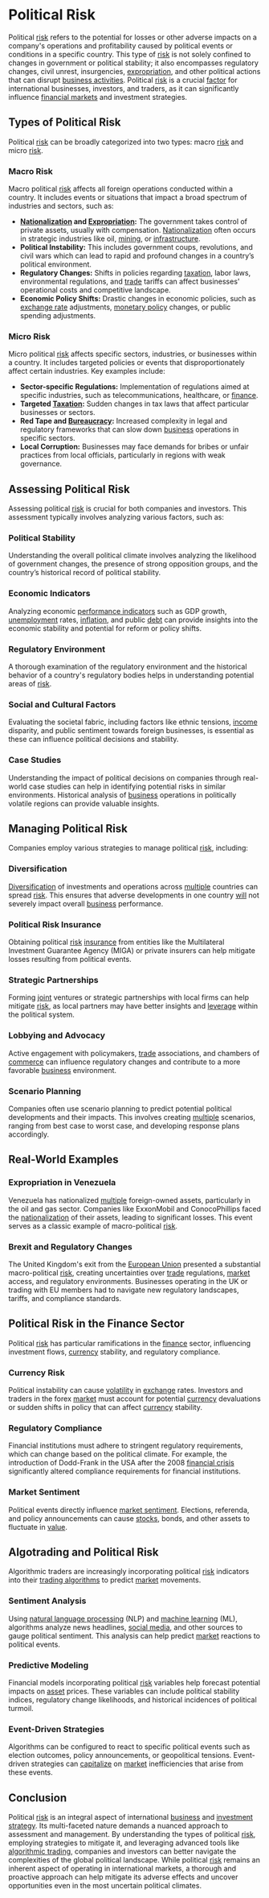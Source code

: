 # Political Risk

Political [risk](../r/risk.md) refers to the potential for losses or other adverse impacts on a company's operations and profitability caused by political events or conditions in a specific country. This type of [risk](../r/risk.md) is not solely confined to changes in government or political stability; it also encompasses regulatory changes, civil unrest, insurgencies, [expropriation](../e/expropriation.md), and other political actions that can disrupt [business activities](../b/business_activities.md). Political [risk](../r/risk.md) is a crucial [factor](../f/factor.md) for international businesses, investors, and traders, as it can significantly influence [financial markets](../f/financial_market.md) and investment strategies.

## Types of Political Risk

Political [risk](../r/risk.md) can be broadly categorized into two types: macro [risk](../r/risk.md) and micro [risk](../r/risk.md).

### Macro Risk

Macro political [risk](../r/risk.md) affects all foreign operations conducted within a country. It includes events or situations that impact a broad spectrum of industries and sectors, such as:

- **[Nationalization](../n/nationalization.md) and [Expropriation](../e/expropriation.md):** The government takes control of private assets, usually with compensation. [Nationalization](../n/nationalization.md) often occurs in strategic industries like oil, [mining](../m/mining.md), or [infrastructure](../i/infrastructure.md).
- **Political Instability:** This includes government coups, revolutions, and civil wars which can lead to rapid and profound changes in a country’s political environment.
- **Regulatory Changes:** Shifts in policies regarding [taxation](../t/taxation.md), labor laws, environmental regulations, and [trade](../t/trade.md) tariffs can affect businesses' operational costs and competitive landscape.
- **Economic Policy Shifts:** Drastic changes in economic policies, such as [exchange rate](../e/exchange_rate.md) adjustments, [monetary policy](../m/monetary_policy.md) changes, or public spending adjustments.

### Micro Risk

Micro political [risk](../r/risk.md) affects specific sectors, industries, or businesses within a country. It includes targeted policies or events that disproportionately affect certain industries. Key examples include:

- **Sector-specific Regulations:** Implementation of regulations aimed at specific industries, such as telecommunications, healthcare, or [finance](../f/finance.md).
- **Targeted [Taxation](../t/taxation.md):** Sudden changes in tax laws that affect particular businesses or sectors.
- **Red Tape and [Bureaucracy](../b/bureaucracy.md):** Increased complexity in legal and regulatory frameworks that can slow down [business](../b/business.md) operations in specific sectors.
- **Local Corruption:** Businesses may face demands for bribes or unfair practices from local officials, particularly in regions with weak governance.

## Assessing Political Risk

Assessing political [risk](../r/risk.md) is crucial for both companies and investors. This assessment typically involves analyzing various factors, such as:

### Political Stability

Understanding the overall political climate involves analyzing the likelihood of government changes, the presence of strong opposition groups, and the country’s historical record of political stability.

### Economic Indicators

Analyzing economic [performance indicators](../p/performance_indicators.md) such as GDP growth, [unemployment](../u/unemployment.md) rates, [inflation](../i/inflation.md), and public [debt](../d/debt.md) can provide insights into the economic stability and potential for reform or policy shifts.

### Regulatory Environment 

A thorough examination of the regulatory environment and the historical behavior of a country's regulatory bodies helps in understanding potential areas of [risk](../r/risk.md).

### Social and Cultural Factors

Evaluating the societal fabric, including factors like ethnic tensions, [income](../i/income.md) disparity, and public sentiment towards foreign businesses, is essential as these can influence political decisions and stability.

### Case Studies

Understanding the impact of political decisions on companies through real-world case studies can help in identifying potential risks in similar environments. Historical analysis of [business](../b/business.md) operations in politically volatile regions can provide valuable insights.

## Managing Political Risk

Companies employ various strategies to manage political [risk](../r/risk.md), including:

### Diversification

[Diversification](../d/diversification.md) of investments and operations across [multiple](../m/multiple.md) countries can spread [risk](../r/risk.md). This ensures that adverse developments in one country [will](../w/will.md) not severely impact overall [business](../b/business.md) performance.

### Political Risk Insurance

Obtaining political [risk](../r/risk.md) [insurance](../i/insurance.md) from entities like the Multilateral Investment Guarantee Agency (MIGA) or private insurers can help mitigate losses resulting from political events.

### Strategic Partnerships

Forming [joint](../j/joint.md) ventures or strategic partnerships with local firms can help mitigate [risk](../r/risk.md), as local partners may have better insights and [leverage](../l/leverage.md) within the political system.

### Lobbying and Advocacy

Active engagement with policymakers, [trade](../t/trade.md) associations, and chambers of [commerce](../c/commerce.md) can influence regulatory changes and contribute to a more favorable [business](../b/business.md) environment.

### Scenario Planning

Companies often use scenario planning to predict potential political developments and their impacts. This involves creating [multiple](../m/multiple.md) scenarios, ranging from best case to worst case, and developing response plans accordingly.

## Real-World Examples

### Expropriation in Venezuela

Venezuela has nationalized [multiple](../m/multiple.md) foreign-owned assets, particularly in the oil and gas sector. Companies like ExxonMobil and ConocoPhillips faced the [nationalization](../n/nationalization.md) of their assets, leading to significant losses. This event serves as a classic example of macro-political [risk](../r/risk.md).

### Brexit and Regulatory Changes

The United Kingdom's exit from the [European Union](../e/european_union_(eu).md) presented a substantial macro-political [risk](../r/risk.md), creating uncertainties over [trade](../t/trade.md) regulations, [market](../m/market.md) access, and regulatory environments. Businesses operating in the UK or trading with EU members had to navigate new regulatory landscapes, tariffs, and compliance standards.

## Political Risk in the Finance Sector

Political [risk](../r/risk.md) has particular ramifications in the [finance](../f/finance.md) sector, influencing investment flows, [currency](../c/currency.md) stability, and regulatory compliance.

### Currency Risk

Political instability can cause [volatility](../v/volatility.md) in [exchange](../e/exchange.md) rates. Investors and traders in the forex [market](../m/market.md) must account for potential [currency](../c/currency.md) devaluations or sudden shifts in policy that can affect [currency](../c/currency.md) stability.

### Regulatory Compliance

Financial institutions must adhere to stringent regulatory requirements, which can change based on the political climate. For example, the introduction of Dodd-Frank in the USA after the 2008 [financial crisis](../f/financial_crisis.md) significantly altered compliance requirements for financial institutions.

### Market Sentiment

Political events directly influence [market sentiment](../m/market_sentiment.md). Elections, referenda, and policy announcements can cause [stocks](../s/stock.md), bonds, and other assets to fluctuate in [value](../v/value.md).

## Algotrading and Political Risk

Algorithmic traders are increasingly incorporating political [risk](../r/risk.md) indicators into their [trading algorithms](../t/trading_algorithms.md) to predict [market](../m/market.md) movements.

### Sentiment Analysis

Using [natural language processing](../n/natural_language_processing_(nlp)_in_trading.md) (NLP) and [machine learning](../m/machine_learning.md) (ML), algorithms analyze news headlines, [social media](../s/social_media.md), and other sources to gauge political sentiment. This analysis can help predict [market](../m/market.md) reactions to political events.

### Predictive Modeling

Financial models incorporating political [risk](../r/risk.md) variables help forecast potential impacts on [asset](../a/asset.md) prices. These variables can include political stability indices, regulatory change likelihoods, and historical incidences of political turmoil.

### Event-Driven Strategies

Algorithms can be configured to react to specific political events such as election outcomes, policy announcements, or geopolitical tensions. Event-driven strategies can [capitalize](../c/capitalize.md) on [market](../m/market.md) inefficiencies that arise from these events.

## Conclusion

Political [risk](../r/risk.md) is an integral aspect of international [business](../b/business.md) and [investment strategy](../i/investment_strategy.md). Its multi-faceted nature demands a nuanced approach to assessment and management. By understanding the types of political [risk](../r/risk.md), employing strategies to mitigate it, and leveraging advanced tools like [algorithmic trading](../a/accountability.md), companies and investors can better navigate the complexities of the global political landscape. While political [risk](../r/risk.md) remains an inherent aspect of operating in international markets, a thorough and proactive approach can help mitigate its adverse effects and uncover opportunities even in the most uncertain political climates.